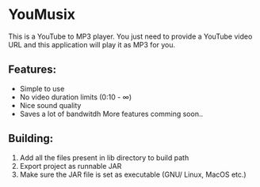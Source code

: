 # YouMusix

This is a YouTube to MP3 player. You just need to provide a YouTube video URL and this application will play it as MP3 for you.

## Features:

* Simple to use
* No video duration limits (0:10 - ∞)
* Nice sound quality
* Saves a lot of bandwitdh
More features comming soon..
  
## Building:

 1. Add all the files present in lib directory to build path
 2. Export project as runnable JAR
 3. Make sure the JAR file is set as executable (GNU/ Linux, MacOS etc.)
